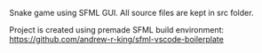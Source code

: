 Snake game using SFML GUI. All source files are kept in src folder.

Project is created using premade SFML build environment: https://github.com/andrew-r-king/sfml-vscode-boilerplate